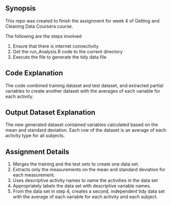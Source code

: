 ## Synopsis

This repo was created to finish the assignment for week 4 of Getting and Cleaning Data Coursera course.

The following are the steps involved 
1. Ensure that there is internet connectivity 
2. Get the run_Analysis.R code to the current directory 
3. Execute the file to generate the tidy data file 

## Code Explanation

The code combined training dataset and test dataset, and extracted partial variables to create another dataset with the averages of each variable for each activity.
## Output Dataset Explanation 

The new generated dataset contained variables calculated based on the mean and standard deviation. Each row of the dataset is an average of each activity type for all subjects.
## Assignment Details 

1. Merges the training and the test sets to create one data set.
2. Extracts only the measurements on the mean and standard deviation for each measurement.
3. Uses descriptive activity names to name the activities in the data set
4. Appropriately labels the data set with descriptive variable names.
5. From the data set in step 4, creates a second, independent tidy data set with the average of each variable for each activity and each subject.
